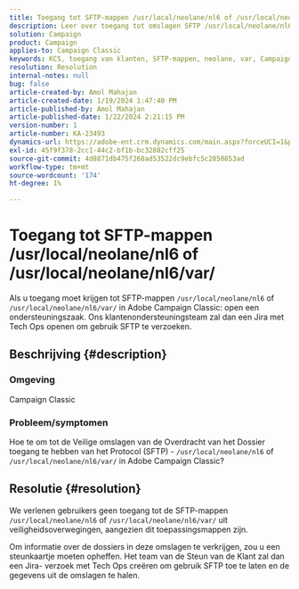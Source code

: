 ```yaml
---
title: Toegang tot SFTP-mappen /usr/local/neolane/nl6 of /usr/local/neolane/nl6/var/
description: Leer over toegang tot omslagen SFTP /usr/local/neolane/nl6 of /usr/local/neolane/nl6/var/ in Adobe Campaign Classic. Open een ondersteuningskwestie.
solution: Campaign
product: Campaign
applies-to: Campaign Classic
keywords: KCS, toegang van klanten, SFTP-mappen, neolane, var, Campaign Classic
resolution: Resolution
internal-notes: null
bug: false
article-created-by: Amol Mahajan
article-created-date: 1/19/2024 1:47:40 PM
article-published-by: Amol Mahajan
article-published-date: 1/22/2024 2:21:15 PM
version-number: 1
article-number: KA-23493
dynamics-url: https://adobe-ent.crm.dynamics.com/main.aspx?forceUCI=1&pagetype=entityrecord&etn=knowledgearticle&id=0057654c-d1b6-ee11-a569-6045bd006268
exl-id: 45f9f378-2cc1-44c2-bf1b-bc32882cff25
source-git-commit: 4d8871db475f268ad53522dc9ebfc5c2850853ad
workflow-type: tm+mt
source-wordcount: '174'
ht-degree: 1%

---
```


# Toegang tot SFTP-mappen /usr/local/neolane/nl6 of /usr/local/neolane/nl6/var/


Als u toegang moet krijgen tot SFTP-mappen `/usr/local/neolane/nl6` of `/usr/local/neolane/nl6/var/` in Adobe Campaign Classic: open een ondersteuningszaak. Ons klantenondersteuningsteam zal dan een Jira met Tech Ops openen om gebruik SFTP te verzoeken.

## Beschrijving {#description}


### Omgeving

Campaign Classic



### <b>Probleem/symptomen</b>

Hoe te om tot de Veilige omslagen van de Overdracht van het Dossier toegang te hebben van het Protocol (SFTP) - `/usr/local/neolane/nl6` of `/usr/local/neolane/nl6/var/` in Adobe Campaign Classic?


## Resolutie {#resolution}


We verlenen gebruikers geen toegang tot de SFTP-mappen `/usr/local/neolane/nl6` of `/usr/local/neolane/nl6/var/` uit veiligheidsoverwegingen, aangezien dit toepassingsmappen zijn.

Om informatie over de dossiers in deze omslagen te verkrijgen, zou u een steunkaartje moeten opheffen. Het team van de Steun van de Klant zal dan een Jira- verzoek met Tech Ops creëren om gebruik SFTP toe te laten en de gegevens uit de omslagen te halen.
